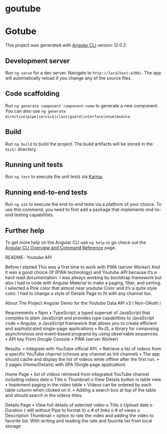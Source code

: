 # goutube
# Gotube

This project was generated with [Angular CLI](https://github.com/angular/angular-cli) version 12.0.2.

## Development server

Run `ng serve` for a dev server. Navigate to `http://localhost:4200/`. The app will automatically reload if you change any of the source files.

## Code scaffolding

Run `ng generate component component-name` to generate a new component. You can also use `ng generate directive|pipe|service|class|guard|interface|enum|module`.

## Build

Run `ng build` to build the project. The build artifacts will be stored in the `dist/` directory.

## Running unit tests

Run `ng test` to execute the unit tests via [Karma](https://karma-runner.github.io).

## Running end-to-end tests

Run `ng e2e` to execute the end-to-end tests via a platform of your choice. To use this command, you need to first add a package that implements end-to-end testing capabilities.

## Further help

To get more help on the Angular CLI use `ng help` or go check out the [Angular CLI Overview and Command Reference](https://angular.io/cli) page.

README- Youtube API

Before I started
This was a first time to work with PWA (server Worker) And it was a good choice Of (PWA technology) and Youtube API because it’s a hard read documentation.
I was always working by bootstrap framework but also I had to code with Angular Material to make a paging, filter, and sorting.
I selected a Pink color that almost near youtube Color and it’s a quite style color.
I had to change a style of Details Page to fit with any channel too.
    
About The Project
Angular Demo for the Youtube Data API v3 ( Non-OAuth )

Requirements
  •	Npm
  •	TypeScript, a typed superset of JavaScript that compiles to plain JavaScript and provides type capabilities to JavaScript code
  •	Angular, a JavaScript framework that allows you to create efficient and sophisticated single-page applications
  •	RxJS, a library for composing asynchronous and event-based programs by using observable sequences.
  •	API key From Google Console
  •	PWA (server Worker)



Results:
  •	Integrate with YouTube official API. 
  •	 Retrieve a list of videos from a specific YouTube channel (choose any channel as Init channel) 
  •	 The app should cache and display the list of videos while offline after the first run.
  •	2 pages (Home/Details) with SPA (Single page application)

Home Page
  •	list of videos retrieved from integrated YouTube channel including videos date 
    o	Title 
    o	Thumbnail 
    o	View Details button in table view
  •	Implement paging in the video table
  •	Videos can be ordered by each table column when clicked on it.
  •	Adding a search box at top of the table and should search in the videos titles.

Details Page
  •	View full details of selected video
    o	Title 
    o	Upload date
    o	Duration  { still without Pipe to format it}
    o	 # of links 
    o	# of views 
    o	 Description Thumbnail
  •	option to rate the video and adding the video to favorite list. With writing and reading the rate and favorite list from local storage
